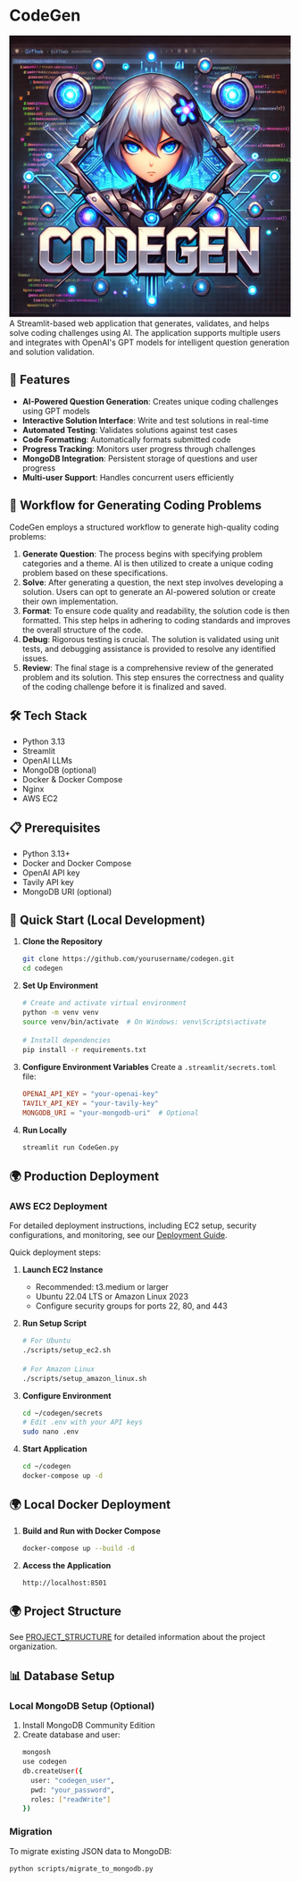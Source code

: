 # CodeGen

![Logo](images/logo.png)
A Streamlit-based web application that generates, validates, and helps solve coding challenges using AI. The application supports multiple users and integrates with OpenAI's GPT models for intelligent question generation and solution validation.

## 🌟 Features

- **AI-Powered Question Generation**: Creates unique coding challenges using GPT models
- **Interactive Solution Interface**: Write and test solutions in real-time
- **Automated Testing**: Validates solutions against test cases
- **Code Formatting**: Automatically formats submitted code
- **Progress Tracking**: Monitors user progress through challenges
- **MongoDB Integration**: Persistent storage of questions and user progress
- **Multi-user Support**: Handles concurrent users efficiently

## 🚀 Workflow for Generating Coding Problems

CodeGen employs a structured workflow to generate high-quality coding problems:

1.  **Generate Question**:  The process begins with specifying problem categories and a theme.  AI is then utilized to create a unique coding problem based on these specifications.
2.  **Solve**:  After generating a question, the next step involves developing a solution. Users can opt to generate an AI-powered solution or create their own implementation.
3.  **Format**:  To ensure code quality and readability, the solution code is then formatted. This step helps in adhering to coding standards and improves the overall structure of the code.
4.  **Debug**:  Rigorous testing is crucial. The solution is validated using unit tests, and debugging assistance is provided to resolve any identified issues.
5.  **Review**:  The final stage is a comprehensive review of the generated problem and its solution. This step ensures the correctness and quality of the coding challenge before it is finalized and saved.

## 🛠 Tech Stack

- Python 3.13
- Streamlit
- OpenAI LLMs
- MongoDB (optional)
- Docker & Docker Compose
- Nginx
- AWS EC2

## 📋 Prerequisites

- Python 3.13+
- Docker and Docker Compose
- OpenAI API key
- Tavily API key
- MongoDB URI (optional)

## 🚀 Quick Start (Local Development)

1. **Clone the Repository**
   ```bash
   git clone https://github.com/yourusername/codegen.git
   cd codegen
   ```

2. **Set Up Environment**
   ```bash
   # Create and activate virtual environment
   python -m venv venv
   source venv/bin/activate  # On Windows: venv\Scripts\activate
   
   # Install dependencies
   pip install -r requirements.txt
   ```

3. **Configure Environment Variables**
   Create a `.streamlit/secrets.toml` file:
   ```toml
   OPENAI_API_KEY = "your-openai-key"
   TAVILY_API_KEY = "your-tavily-key"
   MONGODB_URI = "your-mongodb-uri"  # Optional
   ```

4. **Run Locally**
   ```bash
   streamlit run CodeGen.py
   ```

## 🌍 Production Deployment

### AWS EC2 Deployment
For detailed deployment instructions, including EC2 setup, security configurations, and monitoring, see our [Deployment Guide](DEPLOYMENT.md).

Quick deployment steps:

1. **Launch EC2 Instance**
   - Recommended: t3.medium or larger
   - Ubuntu 22.04 LTS or Amazon Linux 2023
   - Configure security groups for ports 22, 80, and 443

2. **Run Setup Script**
   ```bash
   # For Ubuntu
   ./scripts/setup_ec2.sh

   # For Amazon Linux
   ./scripts/setup_amazon_linux.sh
   ```

3. **Configure Environment**
   ```bash
   cd ~/codegen/secrets
   # Edit .env with your API keys
   sudo nano .env
   ```

4. **Start Application**
   ```bash
   cd ~/codegen
   docker-compose up -d
   ```

## 🌍 Local Docker Deployment

1. **Build and Run with Docker Compose**
   ```bash
   docker-compose up --build -d
   ```

2. **Access the Application**
   ```
   http://localhost:8501
   ```

## 🌍 Project Structure
See [PROJECT_STRUCTURE](project_structure) for detailed information about the project organization.

## 📊 Database Setup

### Local MongoDB Setup (Optional)
1. Install MongoDB Community Edition
2. Create database and user:
   ```bash
   mongosh
   use codegen
   db.createUser({
     user: "codegen_user",
     pwd: "your_password",
     roles: ["readWrite"]
   })
   ```

### Migration
To migrate existing JSON data to MongoDB:
```bash
python scripts/migrate_to_mongodb.py
```
